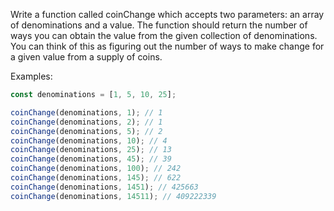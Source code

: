 Write a function called coinChange which accepts two parameters: an array of denominations and a value. The function should return the number of ways you can obtain the value from the given collection of denominations. You can think of this as figuring out the number of ways to make change for a given value from a supply of coins.

Examples:

```js
const denominations = [1, 5, 10, 25];

coinChange(denominations, 1); // 1
coinChange(denominations, 2); // 1
coinChange(denominations, 5); // 2
coinChange(denominations, 10); // 4
coinChange(denominations, 25); // 13
coinChange(denominations, 45); // 39
coinChange(denominations, 100); // 242
coinChange(denominations, 145); // 622
coinChange(denominations, 1451); // 425663
coinChange(denominations, 14511); // 409222339
```
